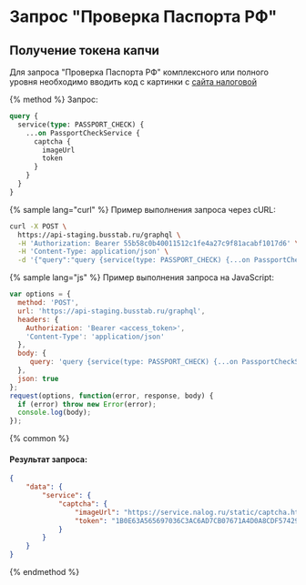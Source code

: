 # Запрос "Проверка Паспорта РФ"

## Получение токена капчи
Для запроса "Проверка Паспорта РФ" комплексного или полного уровня необходимо вводить код с картинки с [сайта налоговой](https://service.nalog.ru/inn.do)

{% method %}
Запрос:

```graphql
query {
  service(type: PASSPORT_CHECK) {
    ...on PassportCheckService {
      captcha {
        imageUrl
        token
      }
    }
  }
}
```

{% sample lang="curl" %}
Пример выполнения запроса через cURL:
```bash
curl -X POST \
  https://api-staging.busstab.ru/graphql \
  -H 'Authorization: Bearer 55b58c0b40011512c1fe4a27c9f81acabf1017d6' \
  -H 'Content-Type: application/json' \
  -d '{"query":"query {service(type: PASSPORT_CHECK) {...on PassportCheckService {captcha {imageUrl, token}}}}"}'
```

{% sample lang="js" %}
Пример выполнения запроса на JavaScript:
```js
var options = {
  method: 'POST',
  url: 'https://api-staging.busstab.ru/graphql',
  headers: {
    Authorization: 'Bearer <access_token>',
    'Content-Type': 'application/json'
  },
  body: {
     query: 'query {service(type: PASSPORT_CHECK) {...on PassportCheckService {captcha {imageUrl, token}}}}'
  },
  json: true
};
request(options, function(error, response, body) {
  if (error) throw new Error(error);
  console.log(body);
});

```
{% common %}
#### Результат запроса:
```json
{
    "data": {
        "service": {
            "captcha": {
                "imageUrl": "https://service.nalog.ru/static/captcha.html?a=1B0E63A565697036C3AC6AD7CB07671A4D0A8CDF574293BCF92BFAF5D109089599B43D6906AB263117DAFF3B28A49F03B1276140E831A6527F88CD98D9BA47EF",
                "token": "1B0E63A565697036C3AC6AD7CB07671A4D0A8CDF574293BCF92BFAF5D109089599B43D6906AB263117DAFF3B28A49F03B1276140E831A6527F88CD98D9BA47EF"
            }
        }
    }
}
```
{% endmethod %}
